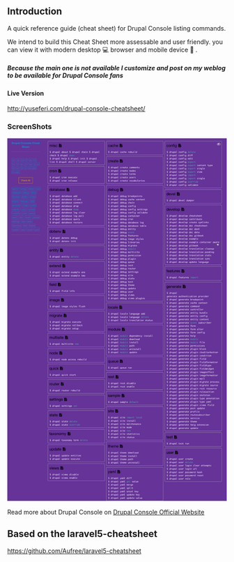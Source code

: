 ## Introduction

A quick reference guide (cheat sheet) for Drupal Console listing commands.

We intend to build this Cheat Sheet more assessable and user friendly.
you can view it with modern desktop :computer: browser and mobile device :iphone: .

##### Because the main one is not available I customize and post on my weblog to be available for Drupal Console fans

#### Live Version
http://yuseferi.com/drupal-console-cheatsheet/

### ScreenShots

![](assets/images/cheatsheet-screenshot.png)


Read more about Drupal Console on [Drupal Console Official Website](https://drupalconsole.com/) 

## Based on the laravel5-cheatsheet

https://github.com/Aufree/laravel5-cheatsheet
